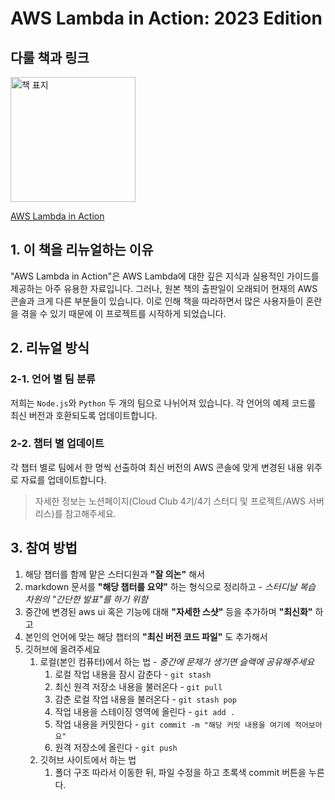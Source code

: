 # AWS Lambda in Action: 2023 Edition

## 다룰 책과 링크

<img width="200px" alt="책 표지" src="https://github.com/cloud-club/AWSLambdaInAction-2023/assets/76844285/93dab828-388b-474a-bb41-77070abc35bf">

[AWS Lambda in Action](https://www.yes24.com/Product/Goods/57735827)

## 1. 이 책을 리뉴얼하는 이유

"AWS Lambda in Action"은 AWS Lambda에 대한 깊은 지식과 실용적인 가이드를 제공하는 아주 유용한 자료입니다. 그러나, 원본 책의 출판일이 오래되어 현재의 AWS 콘솔과 크게 다른 부분들이 있습니다. 이로 인해 책을 따라하면서 많은 사용자들이 혼란을 겪을 수 있기 때문에 이 프로젝트를 시작하게 되었습니다.

## 2. 리뉴얼 방식

### 2-1. 언어 별 팀 분류

저희는 `Node.js`와 `Python` 두 개의 팀으로 나뉘어져 있습니다. 각 언어의 예제 코드를 최신 버전과 호환되도록 업데이트합니다.

### 2-2. 챕터 별 업데이트

각 챕터 별로 팀에서 한 명씩 선출하여 최신 버전의 AWS 콘솔에 맞게 변경된 내용 위주로 자료를 업데이트합니다.

> 자세한 정보는 노션페이지(Cloud Club 4기/4기 스터디 및 프로젝트/AWS 서버리스)를 참고해주세요.

## 3. 참여 방법
1. 해당 챕터를 함께 맡은 스터디원과 __"잘 의논"__ 해서
2. markdown 문서를 __"해당 챕터를 요약"__ 하는 형식으로 정리하고 - *스터디날 복습 차원의 "간단한 발표"를 하기 위함*
3. 중간에 변경된 aws ui 혹은 기능에 대해 __"자세한 스샷"__ 등을 추가하며 __"최신화"__ 하고
4. 본인의 언어에 맞는 해당 챕터의 __"최신 버전 코드 파일"__ 도 추가해서
5. 깃허브에 올려주세요
   1. 로컬(본인 컴퓨터)에서 하는 법 - *중간에 문제가 생기면 슬랙에 공유해주세요*
      1. 로컬 작업 내용을 잠시 감춘다 - `git stash`
      2. 최신 원격 저장소 내용을 불러온다 - `git pull`
      3. 감춘 로컬 작업 내용을 불러온다 - `git stash pop`
      4. 작업 내용을 스테이징 영역에 올린다 - `git add .`
      5. 작업 내용을 커밋한다 - `git commit -m "해당 커밋 내용을 여기에 적어보아요"`
      6. 원격 저장소에 올린다 - `git push`
   2. 깃허브 사이트에서 하는 법
      1. 폴더 구조 따라서 이동한 뒤, 파일 수정을 하고 초록색 commit 버튼을 누른다.

